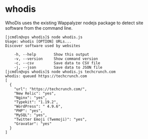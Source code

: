 # whodis
WhoDis uses the existing Wappalyzer nodejs package to detect site software from the command line.

```
[jcmdln@vps whodis]$ node whodis.js 
Usage: whodis [OPTION] URLs...
Discover software used by websites

    -h, --help        Show this output
    -v, --version     Show command version
    -c, --csv         Save data to CSV file
    -j, --json        Save data to JSON file
[jcmdln@vps whodis]$ node whodis.js techcrunch.com
whodis: queued https://techcrunch.com
[
  {
    "url": "https://techcrunch.com/",
    "New Relic": "yes",
    "Nginx": "yes",
    "Typekit": "1.19.2",
    "WordPress": " 4.9.6",
    "PHP": "yes",
    "MySQL": "yes",
    "Twitter Emoji (Twemoji)": "yes",
    "Gravatar": "yes"
  }
]
```
